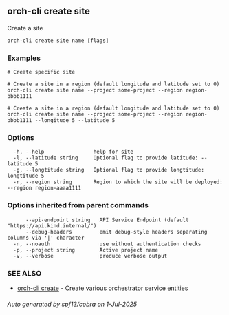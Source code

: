 ## orch-cli create site

Create a site

```
orch-cli create site name [flags]
```

### Examples

```
# Create specific site

# Create a site in a region (default longitude and latitude set to 0)
orch-cli create site name --project some-project --region region-bbbb1111

# Create a site in a region (default longitude and latitude set to 0)
orch-cli create site name --project some-project --region region-bbbb1111 --longitude 5 --latitude 5

```

### Options

```
  -h, --help                help for site
  -l, --latitude string     Optional flag to provide latitude: --latitude 5
  -g, --longtitude string   Optional flag to provide longtitude: longtitude 5 
  -r, --region string       Region to which the site will be deployed: --region region-aaaa1111
```

### Options inherited from parent commands

```
      --api-endpoint string   API Service Endpoint (default "https://api.kind.internal/")
      --debug-headers         emit debug-style headers separating columns via '|' character
  -n, --noauth                use without authentication checks
  -p, --project string        Active project name
  -v, --verbose               produce verbose output
```

### SEE ALSO

* [orch-cli create](orch-cli_create.md)	 - Create various orchestrator service entities

###### Auto generated by spf13/cobra on 1-Jul-2025
